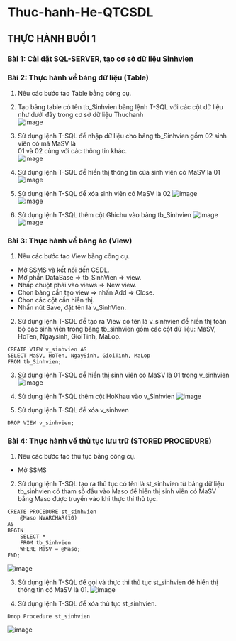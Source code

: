 # Thuc-hanh-He-QTCSDL  
## THỰC HÀNH BUỔI 1  
### Bài 1: Cài đặt SQL-SERVER, tạo cơ sở dữ liệu Sinhvien  
### Bài 2: Thực hành về bảng dữ liệu (Table)  
1. Nêu các bước tạo Table bằng công cụ.  
2. Tạo bảng table có tên tb_Sinhvien bằng lệnh T-SQL với các cột dữ liệu như dưới đây trong
cơ sở dữ liệu Thuchanh  
![image](https://github.com/user-attachments/assets/301c3ee4-e8b9-4d37-bf44-422fe07d0f0b)  
3. Sử dụng lệnh T-SQL để nhập dữ liệu cho bảng tb_Sinhvien gồm 02 sinh viên có mã MaSV là  
01 và 02 cùng với các thông tin khác.  
![image](https://github.com/user-attachments/assets/986fbb8e-3977-4a7a-9f22-f9a2b5842b07)  
4. Sử dụng lệnh T-SQL để hiển thị thông tin của sinh viên có MaSV là 01  ![image](https://github.com/user-attachments/assets/b1e3efe3-57ae-4143-8d24-093c73cb48fd)  

5. Sử dụng lệnh T-SQL để xóa sinh viên có MaSV là 02  ![image](https://github.com/user-attachments/assets/ecd5be33-9bdf-461d-ae66-78b4e9ed9ca5)  
![image](https://github.com/user-attachments/assets/26a8fdeb-4dca-4b5b-bd27-33be284c3e58)  

6. Sử dụng lệnh T-SQL thêm cột Ghichu vào bảng tb_Sinhvien  ![image](https://github.com/user-attachments/assets/960b0b1f-2d72-4fc4-921c-19abf894c2ca)  
![image](https://github.com/user-attachments/assets/090ced68-fa04-4c5c-979d-eb87779ccb75)  

### Bài 3: Thực hành về bảng ảo (View)  
1. Nêu các bước tạo View bằng công cụ.
- Mở SSMS và kết nối đến CSDL.
- Mở phần DataBase => tb_SinhVien => view.
- Nhấp chuột phải vào views => New view.
- Chọn bảng cần tạo view => nhấn Add => Close.
- Chọn các cột cần hiển thị.
- Nhấn nút Save, đặt tên là v_SinhVien.
2. Sử dụng lệnh T-SQL để tạo ra View có tên là v_sinhvien để hiển thị toàn bộ các sinh viên trong bảng tb_sinhvien gồm các cột dữ liệu: MaSV, HoTen, Ngaysinh, GioiTinh, MaLop.
```
CREATE VIEW v_sinhvien AS
SELECT MaSV, HoTen, NgaySinh, GioiTinh, MaLop
FROM tb_Sinhvien;
```
3. Sử dụng lệnh T-SQL để hiển thị sinh viên có MaSV là 01 trong v_sinhvien  ![image](https://github.com/user-attachments/assets/1636abcd-0a1b-4388-9b26-a2d42756a6bb)  

4. Sử dụng lệnh T-SQL thêm cột HoKhau vào v_Sinhvien  ![image](https://github.com/user-attachments/assets/a81a6734-f717-4741-a447-6abd79b03579)  

5. Sử dụng lệnh T-SQL để xóa v_sinhven
```
DROP VIEW v_sinhvien;
```
### Bài 4: Thực hành về thủ tục lưu trữ (STORED PROCEDURE)
1. Nêu các bước tạo thủ tục bằng công cụ.
- Mở SSMS
2. Sử dụng lệnh T-SQL tạo ra thủ tục có tên là st_sinhvien từ bảng dữ liệu tb_sinhvien có tham số đầu vào Maso để hiển thị sinh viên có MaSV bằng Maso được truyền vào khi thực thi thủ tục.
```
CREATE PROCEDURE st_sinhvien
    @Maso NVARCHAR(10)
AS
BEGIN
    SELECT *
    FROM tb_Sinhvien
    WHERE MaSV = @Maso;
END;
```  
![image](https://github.com/user-attachments/assets/8c0bb87e-af18-4742-bcaf-a9d9d552e606)  

3. Sử dụng lệnh T-SQL để gọi và thực thi thủ tục st_sinhvien để hiển thị thông tin có MaSV là 01.
![image](https://github.com/user-attachments/assets/5177287e-026e-40d1-b2cd-e7d399879d1e)  

4. Sử dụng lệnh T-SQL để xóa thủ tục st_sinhvien.
```
Drop Procedure st_sinhvien
```
![image](https://github.com/user-attachments/assets/797cc7a1-fcce-4bb8-90cd-dd433d1da8a5)  
